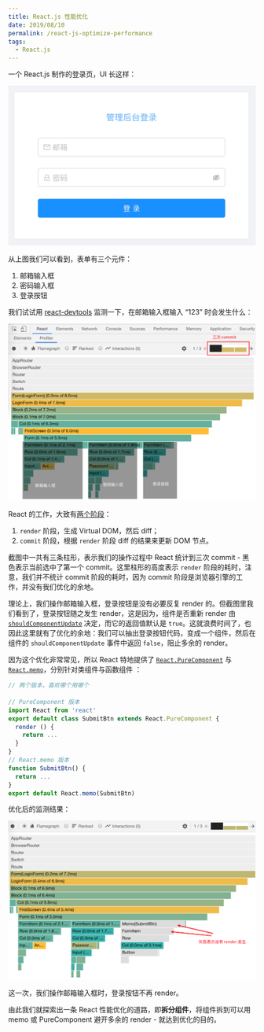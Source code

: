 ```yaml
---
title: React.js 性能优化
date: 2019/08/10
permalink: /react-js-optimize-performance
tags:
  - React.js
---
```


一个 React.js 制作的登录页，UI 长这样：

![登录表单](login-form.png)

从上图我们可以看到，表单有三个元件：

1. 邮箱输入框
2. 密码输入框
3. 登录按钮

我们试试用 [react-devtools](https://github.com/facebook/react-devtools) 监测一下，在邮箱输入框输入 “123” 时会发生什么：

![React 性能分析](./profile-email-input.png)

React 的工作，大致有[两个阶段](https://reactjs.org/blog/2018/09/10/introducing-the-react-profiler.html#reading-performance-data)：

1. `render` 阶段，生成 Virtual DOM，然后 diff；
2. `commit` 阶段，根据 `render` 阶段 diff 的结果来更新 DOM 节点。

截图中一共有三条柱形，表示我们的操作过程中 React 统计到三次 commit - 黑色表示当前选中了第一个 commit。这里柱形的高度表示 `render` 阶段的耗时，注意，我们并不统计 commit 阶段的耗时，因为 commit 阶段是浏览器引擎的工作，并没有我们优化的余地。

理论上，我们操作邮箱输入框，登录按钮是没有必要反复 render 的。但截图里我们看到了，登录按钮随之发生 render，这是因为，组件是否重新 render 由 [`shouldComponentUpdate`](https://reactjs.org/docs/react-component.html#shouldcomponentupdate) 决定，而它的返回值默认是 `true`。这就浪费时间了，也因此这里就有了优化的余地：我们可以抽出登录按钮代码，变成一个组件，然后在组件的 `shouldComponentUpdate` 事件中返回 `false`，阻止多余的 render。

因为这个优化非常常见，所以 React 特地提供了 [`React.PureComponent`](https://reactjs.org/docs/react-api.html#reactpurecomponent) 与 [`React.memo`](https://reactjs.org/docs/react-api.html#reactmemo)，分别针对类组件与函数组件 ：

```javascript
// 两个版本，喜欢哪个用哪个

// PureComponent 版本
import React from 'react'
export default class SubmitBtn extends React.PureComponent {
  render () {
    return ...
  }
}
// React.memo 版本
function SubmitBtn() {
  return ...
}
export default React.memo(SubmitBtn)
```

优化后的监测结果：

![optimized react](optimized-react-input.png)

这一次，我们操作邮箱输入框时，登录按钮不再 render。

由此我们就探索出一条 React 性能优化的道路，即**拆分组件**，将组件拆到可以用 memo 或 PureComponent 避开多余的 render - 就达到优化的目的。